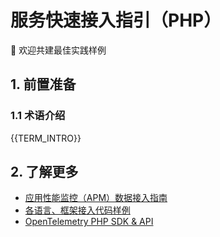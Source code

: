# 服务快速接入指引（PHP）

👏 欢迎共建最佳实践样例

## 1. 前置准备

### 1.1 术语介绍

{{TERM_INTRO}}


## 2. 了解更多

* [应用性能监控（APM）数据接入指南]({{APM_ACCESS_URL}})
* [各语言、框架接入代码样例]({{ECOSYSTEM_REPOSITORY_URL}})
* [OpenTelemetry PHP SDK & API](https://opentelemetry.io/zh/docs/languages/php/)
